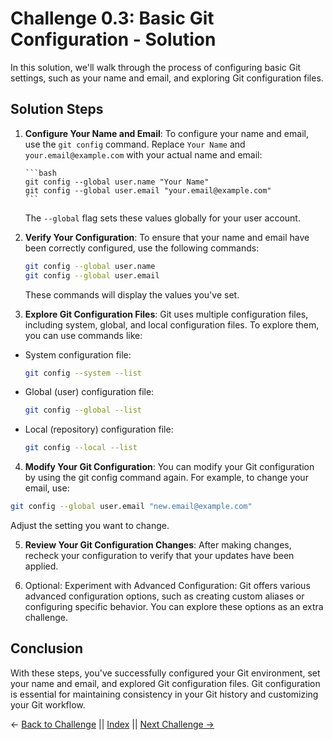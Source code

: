 # Challenge 0.3: Basic Git Configuration - Solution

In this solution, we'll walk through the process of configuring basic Git settings, such as your name and email, and exploring Git configuration files.

## Solution Steps

1.  **Configure Your Name and Email**: To configure your name and email, use the `git config` command. Replace `Your Name` and `your.email@example.com` with your actual name and email:

        ```bash
        git config --global user.name "Your Name"
        git config --global user.email "your.email@example.com"
        ```

    The `--global` flag sets these values globally for your user account.

2.  **Verify Your Configuration**: To ensure that your name and email have been correctly configured, use the following commands:

    ```bash
    git config --global user.name
    git config --global user.email
    ```

    These commands will display the values you've set.

3.  **Explore Git Configuration Files**: Git uses multiple configuration files, including system, global, and local configuration files. To explore them, you can use commands like:

- System configuration file:

  ```bash
  git config --system --list
  ```

- Global (user) configuration file:

  ```bash
  git config --global --list
  ```

- Local (repository) configuration file:

  ```bash
  git config --local --list
  ```

4. **Modify Your Git Configuration**: You can modify your Git configuration by using the git config command again. For example, to change your email, use:

```bash
git config --global user.email "new.email@example.com"
```

Adjust the setting you want to change.

5. **Review Your Git Configuration Changes**: After making changes, recheck your configuration to verify that your updates have been applied.

6. Optional: Experiment with Advanced Configuration: Git offers various advanced configuration options, such as creating custom aliases or configuring specific behavior. You can explore these options as an extra challenge.

## Conclusion

With these steps, you've successfully configured your Git environment, set your name and email, and explored Git configuration files. Git configuration is essential for maintaining consistency in your Git history and customizing your Git workflow.

← [Back to Challenge](../Challenge_0.3/Challenge.md) || [Index](../../README.md) || [Next Challenge →](../Challenge_0.4/Challenge.md)
